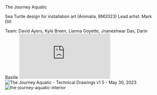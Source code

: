 The Journey Aquatic 

Sea Turtle design for installation art (Animalia, BM2023)
Lead artist: Mark Dill


Team: David Ayers, Kyle Breen, Lianna Goyette, Jnaneshwar Das, Darin Basille 
![Technical Drawing PDF](https://github.com/darknight-007/the-journey-aquatic/blob/main/The%20Journey%20Aquatic%20-%20Technical%20Drawings%20v1.5%20-%20May%2030%2C%202023.pdf)
![The Journey Aquatic - Technical Drawings v1 5 - May 30, 2023](https://github.com/darknight-007/the-journey-aquatic/assets/3958994/211dc59f-472c-4cbb-a34b-51f88ba22e52)
![the-journey-aquatic-interior](https://github.com/darknight-007/the-journey-aquatic/assets/3958994/e301a8c6-6e75-4a62-a804-d2acde11152d)



